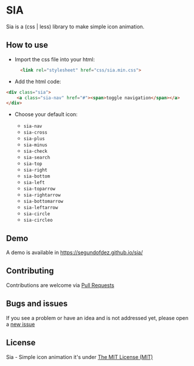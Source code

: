 # SIA

Sia is a (css | less) library to make simple icon animation.

## How to use
* Import the css file into your html:
  ```html
    <link rel="stylesheet" href="css/sia.min.css">
  ```
* Add the html code:
```html
<div class="sia">
    <a class="sia-nav" href="#"><span>toggle navigation</span></a>
</div>
```

* Choose your default icon:

  * `sia-nav`
  * `sia-cross`
  * `sia-plus`
  * `sia-minus`
  * `sia-check`
  * `sia-search`
  * `sia-top`
  * `sia-right`
  * `sia-bottom`
  * `sia-left`
  * `sia-toparrow`
  * `sia-rightarrow`
  * `sia-bottomarrow`
  * `sia-leftarrow`
  * `sia-circle`
  * `sia-circleo`

## Demo

A demo is available in https://segundofdez.github.io/sia/

## Contributing

Contributions are welcome via [Pull Requests](https://github.com/segundofdez/sia/pulls)

## Bugs and issues

If you see a problem or have an idea and is not addressed yet, please open a [new issue](https://github.com/segundofdez/sia/issues)

## License
Sia - Simple icon animation it's under [The MIT License (MIT)](https://github.com/segundofdez/sia/blob/master/LICENSE.md)
